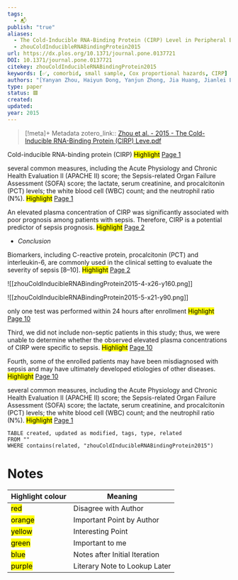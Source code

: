 ```yaml
---
tags:
  - 📬
publish: "true"
aliases:
  - The Cold-Inducible RNA-Binding Protein (CIRP) Level in Peripheral Blood Predicts Sepsis Outcome
  - zhouColdInducibleRNABindingProtein2015
url: https://dx.plos.org/10.1371/journal.pone.0137721
DOI: 10.1371/journal.pone.0137721
citekey: zhouColdInducibleRNABindingProtein2015
keywords: [✅, comorbid, small sample, Cox proportional hazards, CIRP]
authors: "[Yanyan Zhou, Haiyun Dong, Yanjun Zhong, Jia Huang, Jianlei Lv, Jinxiu Li]"
type: paper
status: 🟥
created: 
updated:
year: 2015
---
```




> [!meta]+ Metadata
> zotero_link:: [Zhou et al. - 2015 - The Cold-Inducible RNA-Binding Protein (CIRP) Leve.pdf](zotero://select/library/items/UT6GM2SH)


Cold-inducible RNA-binding protein (CIRP) 
	<mark class="hltr-yellow" >Highlight</mark> [Page 1](zotero://open-pdf/library/items/?page=1&annotation=WVXXCQRD)

several common measures, including the Acute Physiology and Chronic Health Evaluation II (APACHE II) score; the Sepsis-related Organ Failure Assessment (SOFA) score; the lactate, serum creatinine, and procalcitonin (PCT) levels; the white blood cell (WBC) count; and the neutrophil ratio (N%). 
	<mark class="hltr-orange" >Highlight</mark> [Page 1](zotero://open-pdf/library/items/?page=1&annotation=5RQM2DKE)

An elevated plasma concentration of CIRP was significantly associated with poor prognosis among patients with sepsis. Therefore, CIRP is a potential predictor of sepsis prognosis. 
	<mark class="hltr-yellow" >Highlight</mark> [Page 2](zotero://open-pdf/library/items/?page=2&annotation=6AC3WD44)

-	*Conclusion*

Biomarkers, including C-reactive protein, procalcitonin (PCT) and interleukin-6, are commonly used in the clinical setting to evaluate the severity of sepsis [8–10]. 
	<mark class="hltr-yellow" >Highlight</mark> [Page 2](zotero://open-pdf/library/items/?page=2&annotation=JKARXE7X)

![[zhouColdInducibleRNABindingProtein2015-4-x26-y160.png]]

![[zhouColdInducibleRNABindingProtein2015-5-x21-y90.png]]

only one test was performed within 24 hours after enrollment 
	<mark class="hltr-yellow" >Highlight</mark> [Page 10](zotero://open-pdf/library/items/?page=10&annotation=5TLC92DG)

Third, we did not include non-septic patients in this study; thus, we were unable to determine whether the observed elevated plasma concentrations of CIRP were specific to sepsis. 
	<mark class="hltr-yellow" >Highlight</mark> [Page 10](zotero://open-pdf/library/items/?page=10&annotation=XF4Y4HDM)

Fourth, some of the enrolled patients may have been misdiagnosed with sepsis and may have ultimately developed etiologies of other diseases. 
	<mark class="hltr-yellow" >Highlight</mark> [Page 10](zotero://open-pdf/library/items/?page=10&annotation=BURY4ZCU)

several common measures, including the Acute Physiology and Chronic Health Evaluation II (APACHE II) score; the Sepsis-related Organ Failure Assessment (SOFA) score; the lactate, serum creatinine, and procalcitonin (PCT) levels; the white blood cell (WBC) count; and the neutrophil ratio (N%). 
	<mark class="hltr-orange" >Highlight</mark> [Page 1](zotero://open-pdf/library/items/?page=1&annotation=highlight-p1x200y327)

```dataview
TABLE created, updated as modified, tags, type, related
FROM ""
WHERE contains(related, "zhouColdInducibleRNABindingProtein2015")
```


# Notes

| Highlight colour | Meaning |
|-----|----|
|<mark class="hltr-red">red</mark> | Disagree with Author |
|<mark class="hltr-orange">orange</mark> | Important Point by Author |
|<mark class="hltr-yellow">yellow</mark> | Interesting Point |
|<mark class="hltr-green">green</mark> | Important to me |
|<mark class="hltr-blue">blue</mark> | Notes after Initial Iteration |
|<mark class="hltr-purple">purple</mark> | Literary Note to Lookup Later |
